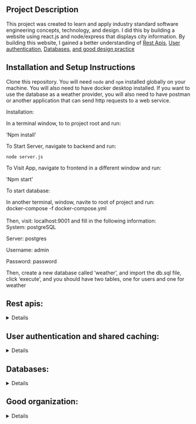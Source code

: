 ## Project Description

This project was created to learn and apply industry standard software engineering concepts, technology, and design. I did this by building a website using react.js and node/express that displays city information. By building this website, I gained a better understanding of [Rest Apis](#RestAPI), [User authentication](#UserA), [Databases](#db), [and good design practice](#design)

 

## Installation and Setup Instructions

Clone this repository. You will need `node` and `npm` installed globally on your machine. You will also need to have docker desktop installed. If you want to use the database as a weather provider, you will also need to have postman or another application that can send http requests to a web service.

Installation:

In a terminal window, to to project root and run:

‘Npm install’

To Start Server, navigate to backend and run:

`node server.js`  

To Visit App, navigate to frontend in a different window and run:

‘Npm start’  

To start database:

In another terminal, window, navite to root of project and run: \
docker-compose -f docker-compose.yml \
 \
Then, visit: localhost:9001 and fill in the following information: \
System: postgreSQL

Server: postgres

Username: admin

Password: password

Then, create a new database called ‘weather’, and import the db.sql file, click ‘execute’, and you should have two tables, one for users and one for weather

## Rest apis:
<details>



* My backend is built as a rest api, using node.js and express.js. This involved creating various endpoints to handle different types of requests.
* I have done this to provide a standardized interface for clients such as my frontend to use http requests to communicate with components in my backend. 
* I have implemented 5 http methods: get, put, post, delete, and patch. Each endpoint, when called upon, will handle the request accordingly, performing operations such as updating a database with user/weather information, or getting real time weather information. 
* I have added OAS (open api spec) support to the api, the official contract can be viewed here: [https://jtabb1213.github.io/weather/#/](https://jtabb1213.github.io/weather/#/)
* I have a variety of providers set up to get information from, including a google map api, two real time weather apis, and a personal database. 

</details>

<a id=”RestAPI”></a>

## User authentication and shared caching:

<details>



* I use a postgre SQL database to store user information. 
* The reason I added this feature was purely for practice with user authentication.
* When the user attempts to login, an http request is sent to the database to confirm that the user is found, which if successful, will make a 10 minute session for the user. This allows the user to access the protected endpoints of the website
* I have also a create account endpoint, which will add user information to the database.
* Additionally, I have added shared caching, which stores the user session in a redis store. Now, if I wish to scale up my web application, users will not have any authentication issues when switching between instances of my app.

</details>

<a id=”UserA”></a>

## Databases:

<details>



* As mentioned earlier, I have implemented a postgre sql database in this application.
* The reason I did this was to store user and weather information, which I do so in two different tables. 
* I can update the weather table by using postman to issue api calls to an endpoint in my api.
* I use the ORM library sequelize to interact with the database, and I have created models for the city and the user. 

</details>

<a id=”db”></a>

## Good organization:

<details>



* One organization concept I tried my best to follow is the single responsibility principle.
* I have designed my backend so that each module is responsible for one thing.
* This makes it very easy to switch or add providers for the information, all you have to do is specify it in the ‘config’ file. 
* I also followed this principle to help me build a good front end. I have different components spread across multiple files, and I combine them to build a good web page. 

</details>

<a id=”designs”></a>
